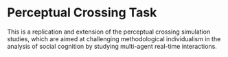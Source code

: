 # Perceptual Crossing Task 

This is a replication and extension of the perceptual crossing simulation studies, which are aimed at challenging methodological individualism in the analysis of social cognition by studying multi-agent real-time interactions. 

